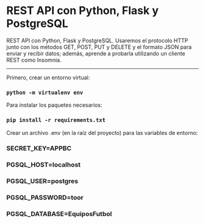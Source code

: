 # REST API con Python, Flask y PostgreSQL

REST API con Python, Flask y PostgreSQL. Usaremos el protocolo HTTP junto con los métodos GET, POST, PUT y DELETE y el formato JSON para enviar y recibir datos; además, aprende a probarla utilizando un cliente REST como Insomnia.

<hr/>

Primero, crear un entorno virtual:
### `python -m virtualenv env`

Para instalar los paquetes necesarios:
### `pip install -r requirements.txt`

Crear un archivo .env (en la raíz del proyecto) para las variables de entorno:

### SECRET_KEY=APPBC
### PGSQL_HOST=localhost
### PGSQL_USER=postgres
### PGSQL_PASSWORD=toor
### PGSQL_DATABASE=EquiposFutbol
